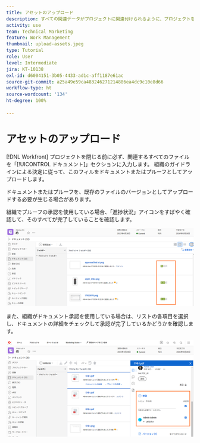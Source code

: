 ```yaml
---
title: アセットのアップロード
description: すべての関連データがプロジェクトに関連付けられるように、プロジェクトを閉じる前に、ドキュメント、プルーフおよびその他のアセットをプロジェクトにアップロードします。
activity: use
team: Technical Marketing
feature: Work Management
thumbnail: upload-assets.jpeg
type: Tutorial
role: User
level: Intermediate
jira: KT-10138
exl-id: d6004151-3b05-4433-ad1c-aff1187e61ac
source-git-commit: a25a49e59ca483246271214886ea4dc9c10e8d66
workflow-type: ht
source-wordcount: '134'
ht-degree: 100%

---
```


# アセットのアップロード

[!DNL Workfront] プロジェクトを閉じる前に必ず、関連するすべてのファイルを「[!UICONTROL ドキュメント]」セクションに入力します。 組織のガイドラインによる決定に従って、このフィルをドキュメントまたはプルーフとしてアップロードします。

ドキュメントまたはプルーフを、既存のファイルのバージョンとしてアップロードする必要が生じる場合があります。

組織でプルーフの承認を使用している場合、「進捗状況」アイコンをすばやく確認して、そのすべてが完了していることを確認します。

![「プルーフの進捗状況」アイコンを示すドキュメントページ](assets/planner-fund-proof-progress-icons.png)

また、組織がドキュメント承認を使用している場合は、リストの各項目を選択し、ドキュメントの詳細をチェックして承認が完了しているかどうかを確認します。

![ドキュメントの承認を示すドキュメントページの付帯的な概要](assets/planner-fund-document-approval.png)

<!---
learn more urls
Create proofs
Add new documents to Workfront
--->
